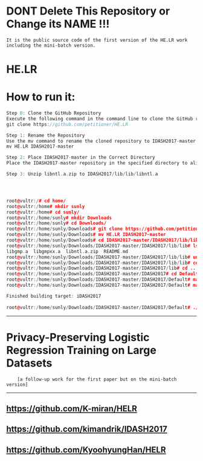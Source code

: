 # DONT Delete This Repository or Change its NAME !!!
    It is the public source code of the first version of the HE.LR work including the mini-batch version.


# HE.LR
# How to run it:
```cpp        
Step 0: Clone the GitHub Repository
Execute the following command in the command line to clone the GitHub repository named HE.LR:
git clone https://github.com/petitioner/HE.LR

Step 1: Rename the Repository
Use the mv command to rename the cloned repository to IDASH2017-master:
mv HE.LR IDASH2017-master

Step 2: Place IDASH2017-master in the Correct Directory
Place the IDASH2017-master repository in the specified directory to align with /home/sunly/Downloads/IDASH2017-master/IDASH2017/lib/lib.

Step 3: Unzip libntl.a.zip to IDASH2017/lib/lib/libntl.a




root@vultr:/# cd home/
root@vultr:/home# mkdir sunly
root@vultr:/home# cd sunly/
root@vultr:/home/sunly# mkdir Downloads
root@vultr:/home/sunly# cd Downloads/
root@vultr:/home/sunly/Downloads# git clone https://github.com/petitioner/HE.LR
root@vultr:/home/sunly/Downloads# mv HE.LR IDASH2017-master
root@vultr:/home/sunly/Downloads# cd IDASH2017-master/IDASH2017/lib/lib/
root@vultr:/home/sunly/Downloads/IDASH2017-master/IDASH2017/lib/lib# ls
libgmp.a  libgmpxx.a  libntl.a.zip  README.md
root@vultr:/home/sunly/Downloads/IDASH2017-master/IDASH2017/lib/lib# unzip libntl.a.zip 
root@vultr:/home/sunly/Downloads/IDASH2017-master/IDASH2017/lib/lib# cd ..
root@vultr:/home/sunly/Downloads/IDASH2017-master/IDASH2017/lib# cd ..
root@vultr:/home/sunly/Downloads/IDASH2017-master/IDASH2017# cd Default/
root@vultr:/home/sunly/Downloads/IDASH2017-master/IDASH2017/Default# make clean 
root@vultr:/home/sunly/Downloads/IDASH2017-master/IDASH2017/Default# make all

Finished building target: iDASH2017
 
root@vultr:/home/sunly/Downloads/IDASH2017-master/IDASH2017/Default# ./iDASH2017 

```


---

# Privacy-Preserving Logistic Regression Training on Large Datasets 
        [a follow-up work for the first paper but on the mini-batch version]

---
## https://github.com/K-miran/HELR
## https://github.com/kimandrik/IDASH2017
## https://github.com/KyoohyungHan/HELR
